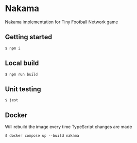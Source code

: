 # Nakama

Nakama implementation for Tiny Football Network game

## Getting started

```
$ npm i
```

## Local build

```
$ npm run build
```

## Unit testing

```
$ jest
```

## Docker

Will rebuild the image every time TypeScript changes are made

```
$ docker compose up --build nakama
```